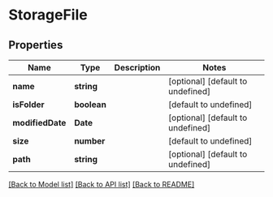# StorageFile

## Properties
Name | Type | Description | Notes
------------ | ------------- | ------------- | -------------
**name** | **string** |  | [optional] [default to undefined]
**isFolder** | **boolean** |  | [default to undefined]
**modifiedDate** | **Date** |  | [optional] [default to undefined]
**size** | **number** |  | [default to undefined]
**path** | **string** |  | [optional] [default to undefined]



[[Back to Model list]](README.md#documentation-for-models) [[Back to API list]](README.md#documentation-for-api-endpoints) [[Back to README]](README.md)
